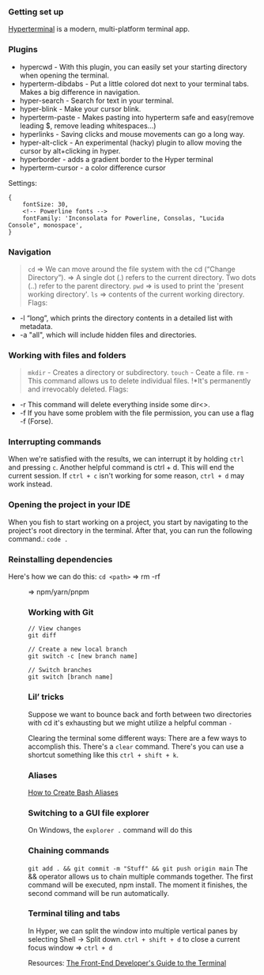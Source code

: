### Getting set up
[Hyperterminal](https://hyper.is/) is a modern, multi-platform terminal app.


### Plugins
- hypercwd - With this plugin, you can easily set your starting directory when opening the terminal.
- hyperterm-dibdabs - Put a little colored dot next to your terminal tabs. Makes a big difference in navigation.
- hyper-search - Search for text in your terminal.
- hyper-blink - Make your cursor blink.
- hyperterm-paste - Makes pasting into hyperterm safe and easy(remove leading $, remove leading whitespaces...)
- hyperlinks - Saving clicks and mouse movements can go a long way.
- hyper-alt-click - An experimental (hacky) plugin to allow moving the cursor by alt+clicking in hyper.
- hyperborder - adds a gradient border to the Hyper terminal
- hyperterm-cursor - a color difference cursor

Settings:
```
{
    fontSize: 30,
    <!-- Powerline fonts -->
    fontFamily: 'Inconsolata for Powerline, Consolas, "Lucida Console", monospace',
}
```

### Navigation
> `cd` => We can move around the file system with the cd (“Change Directory”). => A single dot (.) refers to the current directory. Two dots (..) refer to the parent directory.
> `pwd` => is used to print the 'present working directory'.
> `ls` => contents of the current working directory. 
Flags: 
- -l “long”, which prints the directory contents in a detailed list with metadata. 
- -a "all", which will include hidden files and directories.

### Working with files and folders
> `mkdir` - Creates a directory or subdirectory.
> `touch` - Ceate a file.
>  `rm` - This command allows us to delete individual files. !*It's permanently and irrevocably deleted.
Flags:
- -r This command will delete everything inside some dir<>.
- -f If you have some problem with the file permission, you can use a flag -f (Forse).    

### Interrupting commands
When we're satisfied with the results, we can interrupt it by holding `ctrl` and pressing `c`.
Another helpful command is ctrl + d. This will end the current session. If `ctrl + c` isn't working for some reason, `ctrl + d` may work instead. 

### Opening the project in your IDE
When you fish to start working on a project, you start by navigating to the project's root directory in the terminal. After that, you can run the following command.: `code .`

### Reinstalling dependencies
Here's how we can do this:
`cd <path>` => rm -rf <dir name> => npm/yarn/pnpm

### Working with Git
```
// View changes
git diff

// Create a new local branch
git switch -c [new branch name]

// Switch branches
git switch [branch name]

```

### Lil’ tricks
Suppose we want to bounce back and forth between two directories with cd it's exhausting but we might utilize a helpful comman `-`

Clearing the terminal some different ways:
There are a few ways to accomplish this. There's a `clear` command.
There's you can use a shortcut something like this `ctrl + shift + k`. 


### Aliases
[How to Create Bash Aliases](https://linuxize.com/post/how-to-create-bash-aliases/)


### Switching to a GUI file explorer
On Windows, the `explorer .` command will do this

### Chaining commands
`git add . && git commit -m "Stuff" && git push origin main`
The && operator allows us to chain multiple commands together. The first command will be executed, npm install. The moment it finishes, the second command will be run automatically.

### Terminal tiling and tabs
In Hyper, we can split the window into multiple vertical panes by selecting Shell -> Split down. 
`ctrl + shift + d` to close a current focus window => `ctrl + d`

Resources:
[The Front-End Developer's Guide to the Terminal](https://www.joshwcomeau.com/javascript/terminal-for-js-devs/#opening-the-project-in-your-ide-11)